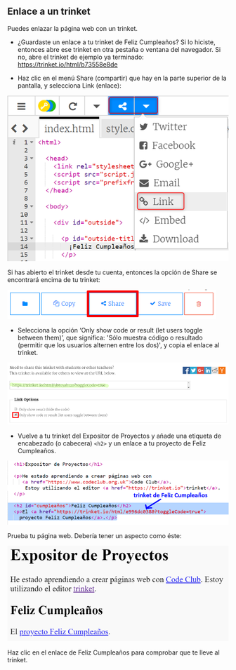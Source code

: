 ## Enlace a un trinket

Puedes enlazar la página web con un trinket.

+ ¿Guardaste un enlace a tu trinket de Feliz Cumpleaños? Si lo hiciste, entonces abre ese trinket en otra pestaña o ventana del navegador. Si no, abre el trinket de ejemplo ya terminado: <https://trinket.io/html/b73558e8de>

+ Haz clic en el menú Share (compartir) que hay en la parte superior de la pantalla, y selecciona Link (enlace):

![captura de pantalla](images/showcase-share1.png)

Si has abierto el trinket desde tu cuenta, entonces la opción de Share se encontrará encima de tu trinket:

![captura de pantalla](images/showcase-share2.png)

+ Selecciona la opción ‘Only show code or result (let users toggle between them)’, que significa: 'Sólo muestra código o resultado (permitir que los usuarios alternen entre los dos)', y copia el enlace al trinket. 

![captura de pantalla](images/showcase-get-link.png)

+ Vuelve a tu trinket del Expositor de Proyectos y añade una etiqueta de encabezado (o cabecera) `<h2>` y un enlace a tu proyecto de Feliz Cumpleaños.

![captura de pantalla](images/showcase-link-trinket.png)

Prueba tu página web. Debería tener un aspecto como éste:

![captura de pantalla](images/showcase-link-output.png)

Haz clic en el enlace de Feliz Cumpleaños para comprobar que te lleve al trinket.